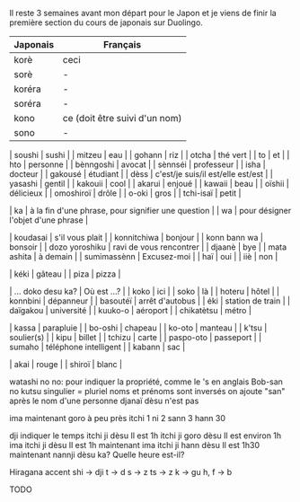 Il reste 3 semaines avant mon départ pour le Japon et je viens de finir la première section du cours de japonais sur Duolingo.

| Japonais                                  | Français                                   |
|-------------------------------------------|--------------------------------------------|
| korè                                      | ceci |
| sorè                                      | - |
| koréra                                    | - |
| soréra                                    | - |
| kono                                      | ce (doit être suivi d'un nom) |
| sono                                      | - |

| soushi                                    | sushi |
| mitzeu                                    | eau |
| gohann                                    | riz |
| otcha                                     | thé vert |
| to                                        | et |
| hto                                       | personne |
| bènngoshi                                 | avocat |
| sènnséi                                   | professeur |
| isha                                      | docteur |
| gakousé                                   | étudiant |
| dèss                                      | c'est/je suis/il est/elle est/est |
| yasashi                                   | gentil |
| kakouii                                   | cool |
| akarui                                    | enjoué |
| kawaii                                    | beau |
| oïshii                                    | délicieux |
| omoshiroï                                 | drôle |
| o-oki                                     | gros |
| tchi-isaï                                 | petit |

| ka                                        | à la fin d'une phrase, pour signifier une question |
| wa | pour désigner l'objet d'une phrase |

| koudasai | s'il vous plait |
| konnitchiwa | bonjour |
| konn bann wa | bonsoir |
| dozo yoroshiku | ravi de vous rencontrer |
| djaanè | bye |
| mata ashita | à demain |
| sumimassènn | Excusez-moi |
| haï | oui |
| iiè | non |

| kéki | gâteau |
| piza | pizza |

| ... doko desu ka? | Où est ...? |
| koko | ici |
| soko | là |
| hoteru | hôtel |
| konnbini | dépanneur |
| basoutéï | arrêt d'autobus |
| éki | station de train |
| daïgakou | université |
| kuuko-o | aéroport |
| chikatètsu | métro |

| kassa | parapluie |
| bo-oshi | chapeau |
| ko-oto | manteau |
| k'tsu | soulier(s) |
| kipu | billet |
| tchizu | carte |
| paspo-oto | passeport |
| sumaho | téléphone intelligent |
| kabann | sac |

| akai | rouge |
| shiroï | blanc |

watashi no
no: pour indiquer la propriété, comme le 's en anglais Bob-san no kutsu
singulier = pluriel
noms et prénoms sont inversés
on ajoute "san" après le nom d'une personne
djanaï dèsu                         n'est pas

ima                                 maintenant
goro                                à peu près
itchi                               1
ni                                  2
sann                                3
hann                                30

dji                                 indiquer le temps
itchi ji dèsu                       Il est 1h
itchi ji goro dèsu                  Il est environ 1h
ima itchi ji dèsu                   Il est 1h maintenant
ima itchi ji hann dèsu              Il est 1h30 maintenant
nannji dèsu ka?                     Quelle heure est-il?

Hiragana
accent
shi -> dji
t -> d
s -> z
ts -> z
k -> gu
h, f -> b

TODO
